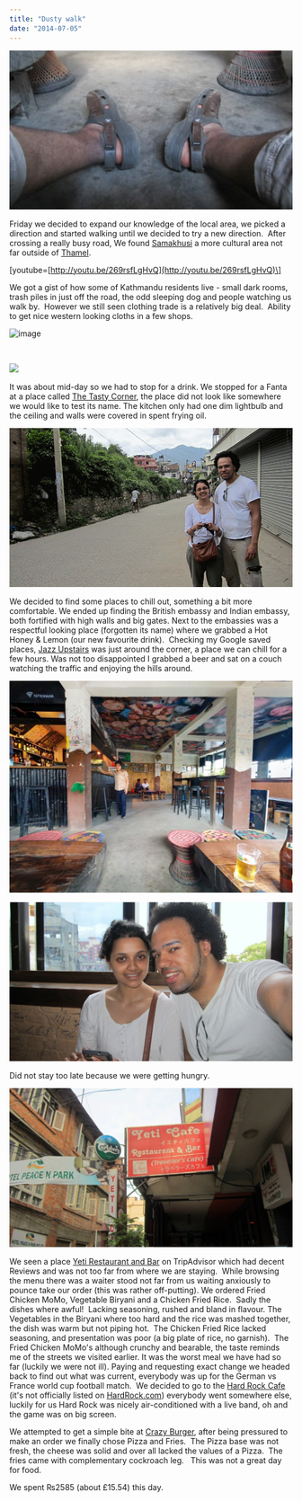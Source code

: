 ```yaml
---
title: "Dusty walk"
date: "2014-07-05"
---
```


![](images/dusty-feet-1024x575.jpg)

Friday we decided to expand our knowledge of the local area, we picked a direction and started walking until we decided to try a new direction.  After crossing a really busy road, We found [Samakhusi](http://en.wikipedia.org/wiki/Samakhushi) a more cultural area not far outside of [Thamel](http://en.wikipedia.org/wiki/Thamel).

\[youtube=[http://youtu.be/269rsfLgHvQ](http://youtu.be/269rsfLgHvQ)\]

We got a gist of how some of Kathmandu residents live - small dark rooms, trash piles in just off the road, the odd sleeping dog and people watching us walk by.  However we still seen clothing trade is a relatively big deal.  Ability to get nice western looking cloths in a few shops.

![image](images/wpid-wp-1404579245715.gif "wp-1404579245715")

 

![](images/yawning-dog.gif)

It was about mid-day so we had to stop for a drink. We stopped for a Fanta at a place called [The Tasty Corner](https://www.facebook.com/pages/The-Tasty-Corner/224081751086915 "The Tasty Corner on Facebook"), the place did not look like somewhere we would like to test its name. The kitchen only had one dim lightbulb and the ceiling and walls were covered in spent frying oil.

![](images/IMG_1763-MOTION.gif)

We decided to find some places to chill out, something a bit more comfortable. We ended up finding the British embassy and Indian embassy, both fortified with high walls and big gates. Next to the embassies was a respectful looking place (forgotten its name) where we grabbed a Hot Honey & Lemon (our new favourite drink).  Checking my Google saved places, [Jazz Upstairs](http://www.tripadvisor.co.uk/Restaurant_Review-g293890-d4609291-Reviews-Jazz_upstairs-Kathmandu_Kathmandu_Valley_Bagmati_Zone_Central_Region.html "Jazz Upstairs on TripAdvisor") was just around the corner, a place we can chill for a few hours. Was not too disappointed I grabbed a beer and sat on a couch watching the traffic and enjoying the hills around.

![](images/Jazz-Upstairs-1024x767.jpg)

![](images/IMG_1785-1024x575.jpg)

Did not stay too late because we were getting hungry.

![](images/Yeti-Cafe-1024x575.jpg)

We seen a place [Yeti Restaurant and Bar](http://www.tripadvisor.co.uk/Restaurant_Review-g293890-d2149656-Reviews-Yeti_Cafe_Restaurant_and_Bar-Kathmandu_Kathmandu_Valley_Bagmati_Zone_Central_Regi.html "Yeti Restaurant and Bar on TripAdvisor") on TripAdvisor which had decent Reviews and was not too far from where we are staying.  While browsing the menu there was a waiter stood not far from us waiting anxiously to pounce take our order (this was rather off-putting). We ordered Fried Chicken MoMo, Vegetable Biryani and a Chicken Fried Rice.  Sadly the dishes where awful!  Lacking seasoning, rushed and bland in flavour. The Vegetables in the Biryani where too hard and the rice was mashed together, the dish was warm but not piping hot.  The Chicken Fried Rice lacked seasoning, and presentation was poor (a big plate of rice, no garnish).  The Fried Chicken MoMo's although crunchy and bearable, the taste reminds me of the streets we visited earlier. It was the worst meal we have had so far (luckily we were not ill). Paying and requesting exact change we headed back to find out what was current, everybody was up for the German vs France world cup football match.  We decided to go to the [Hard Rock Cafe](https://plus.google.com/108439595283957867261/about?gl=uk&hl=en) (it's not officially listed on [HardRock.com](http://www.hardrock.com/locations.aspx?q=nepal "Search Nepal on HardRock.com")) everybody went somewhere else, luckily for us Hard Rock was nicely air-conditioned with a live band, oh and the game was on big screen.

We attempted to get a simple bite at [Crazy Burger](http://www.tripadvisor.co.uk/Restaurant_Review-g293890-d3536488-Reviews-Crazy_Burger-Kathmandu_Kathmandu_Valley_Bagmati_Zone_Central_Region.html "Crazy Burger on TripAdvisor"), after being pressured to make an order we finally chose Pizza and Fries.  The Pizza base was not fresh, the cheese was solid and over all lacked the values of a Pizza.  The fries came with complementary cockroach leg.   This was not a great day for food.

We spent ₨2585 (about £15.54) this day.
